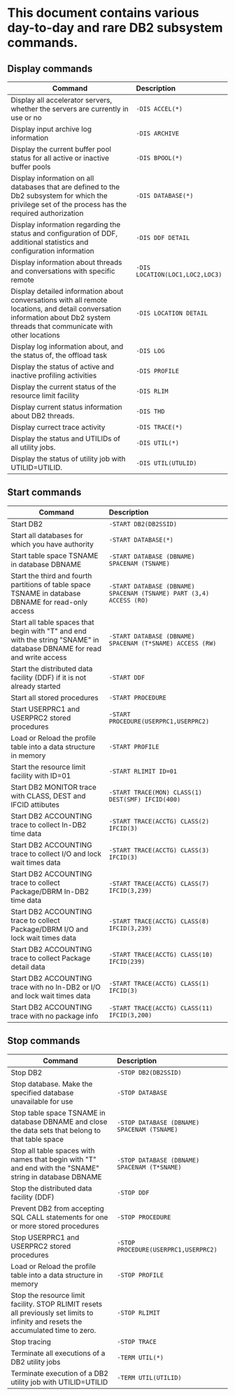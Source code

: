 # This document contains various day-to-day and rare DB2 subsystem commands.

## Display commands

| Command | Description | 
|---------|:------------|
|Display all accelerator servers, whether the servers are currently in use or no  |```-DIS ACCEL(*)``` |
|Display input archive log information |```-DIS ARCHIVE```|
|Display the current buffer pool status for all active or inactive buffer pools |```-DIS BPOOL(*)``` |
|Display information on all databases that are defined to the Db2 subsystem for which the privilege set of the process has the required authorization  |```-DIS DATABASE(*)``` |
|Display information regarding the status and configuration of DDF, additional statistics and configuration information  |```-DIS DDF DETAIL``` |
|Display information about threads and conversations with specific remote   |```-DIS LOCATION(LOC1,LOC2,LOC3)``` |
|Display detailed information about conversations with all remote locations, and detail conversation information about Db2 system threads that communicate with other locations   |```-DIS LOCATION DETAIL``` |
|Display log information about, and the status of, the offload task   |```-DIS LOG``` |
|Display the status of active and inactive profiling activities  |```-DIS PROFILE``` |
|Display the current status of the resource limit facility   |```-DIS RLIM``` |
|Display current status information about DB2 threads.|```-DIS THD``` |
|Display currect trace activity|```-DIS TRACE(*)``` |
|Display the status and UTILIDs of all utility jobs.|```-DIS UTIL(*)``` |
|Display the status of utility job with UTILID=UTILID.|```-DIS UTIL(UTULID)``` |

## Start commands

| Command | Description | 
|---------|:------------|
|Start DB2|```-START DB2(DB2SSID)``` |
|Start all databases for which you have authority|```-START DATABASE(*)```|
|Start table space TSNAME in database DBNAME|```-START DATABASE (DBNAME) SPACENAM (TSNAME)```|
|Start the third and fourth partitions of table space TSNAME in database DBNAME for read-only access|```-START DATABASE (DBNAME) SPACENAM (TSNAME) PART (3,4) ACCESS (RO)```|
|Start all table spaces that begin with "T" and end with the string "SNAME" in database DBNAME for read and write access|```-START DATABASE (DBNAME) SPACENAM (T*SNAME) ACCESS (RW)```|
|Start the distributed data facility (DDF) if it is not already started |```-START DDF``` |
|Start all stored procedures  |```-START PROCEDURE ``` |
|Start USERPRC1 and USERPRC2 stored procedures  |```-START PROCEDURE(USERPRC1,USERPRC2) ``` |
|Load or Reload the profile table into a data structure in memory  |```-START PROFILE ``` |
|Start the resource limit facility with ID=01  |```-START RLIMIT ID=01 ``` |
|Start DB2 MONITOR trace with CLASS, DEST and IFCID attibutes  |```-START TRACE(MON) CLASS(1) DEST(SMF) IFCID(400) ``` |
|Start DB2 ACCOUNTING trace to collect In-DB2 time data  |```-START TRACE(ACCTG) CLASS(2)  IFCID(3) ``` |
|Start DB2 ACCOUNTING trace to collect I/O and lock wait times data  |```-START TRACE(ACCTG) CLASS(3)  IFCID(3) ``` |
|Start DB2 ACCOUNTING trace to collect Package/DBRM In-DB2 time data  |```-START TRACE(ACCTG) CLASS(7)  IFCID(3,239) ``` |
|Start DB2 ACCOUNTING trace to collect Package/DBRM I/O and lock wait times data  |```-START TRACE(ACCTG) CLASS(8)  IFCID(3,239) ``` |
|Start DB2 ACCOUNTING trace to collect Package detail data  |```-START TRACE(ACCTG) CLASS(10)  IFCID(239) ``` |
|Start DB2 ACCOUNTING trace with no In-DB2 or I/O and lock wait times data  |```-START TRACE(ACCTG) CLASS(1)  IFCID(3) ``` |
|Start DB2 ACCOUNTING trace with no package info  |```-START TRACE(ACCTG) CLASS(11)  IFCID(3,200) ``` |


## Stop commands

| Command | Description | 
|---------|:------------|
|Stop DB2|```-STOP DB2(DB2SSID)``` |
|Stop database. Make the specified database unavailable for use|```-STOP DATABASE```|
|Stop table space TSNAME in database DBNAME and close the data sets that belong to that table space|```-STOP DATABASE (DBNAME) SPACENAM (TSNAME)```|
|Stop all table spaces with names that begin with "T" and end with the "SNAME" string in database DBNAME|```-STOP DATABASE (DBNAME) SPACENAM (T*SNAME)```|
|Stop the distributed data facility (DDF) |```-STOP DDF``` |
|Prevent DB2 from accepting SQL CALL statements for one or more stored procedures   |```-STOP PROCEDURE ``` |
|Stop USERPRC1 and USERPRC2 stored procedures  |```-STOP PROCEDURE(USERPRC1,USERPRC2) ``` |
|Load or Reload the profile table into a data structure in memory  |```-STOP PROFILE ``` |
|Stop the resource limit facility. STOP RLIMIT resets all previously set limits to infinity and resets the accumulated time to zero.  |```-STOP RLIMIT ``` |
|Stop tracing |```-STOP TRACE ``` |
|Terminate all executions of a DB2 utility jobs |```-TERM UTIL(*)  ``` |
|Terminate execution of a DB2 utility job with UTILID=UTILID |```-TERM UTIL(UTILID)  ``` |




